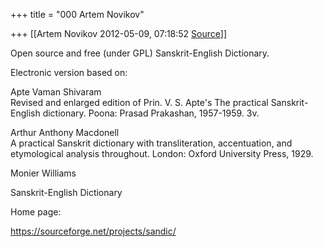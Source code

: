 +++
title = "000 Artem Novikov"

+++
[[Artem Novikov	2012-05-09, 07:18:52 [Source](https://groups.google.com/g/samskrita/c/9w6EWbr35OU)]]



Open source and free (under GPL) Sanskrit-English Dictionary.

  

Electronic version based on:  

  
Apte Vaman Shivaram  
Revised and enlarged edition of Prin. V. S. Apte's The practical Sanskrit-English dictionary. Poona: Prasad Prakashan, 1957-1959. 3v.  
  
Arthur Anthony Macdonell  
A practical Sanskrit dictionary with transliteration, accentuation, and etymological analysis throughout. London: Oxford University Press, 1929.  
  
Monier Williams  

Sanskrit-English Dictionary  

  

Home page:

<https://sourceforge.net/projects/sandic/>

